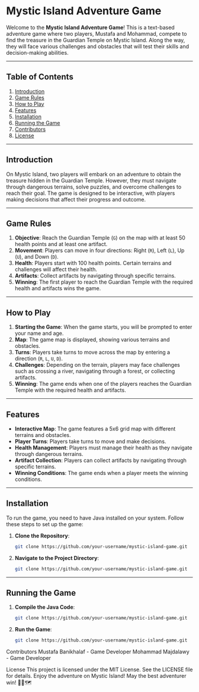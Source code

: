 # Mystic Island Adventure Game

Welcome to the **Mystic Island Adventure Game**! This is a text-based adventure game where two players, Mustafa and Mohammad, compete to find the treasure in the Guardian Temple on Mystic Island. Along the way, they will face various challenges and obstacles that will test their skills and decision-making abilities.

---

## Table of Contents
1. [Introduction](#introduction)
2. [Game Rules](#game-rules)
3. [How to Play](#how-to-play)
4. [Features](#features)
5. [Installation](#installation)
6. [Running the Game](#running-the-game)
7. [Contributors](#contributors)
8. [License](#license)

---

## Introduction

On Mystic Island, two players will embark on an adventure to obtain the treasure hidden in the Guardian Temple. However, they must navigate through dangerous terrains, solve puzzles, and overcome challenges to reach their goal. The game is designed to be interactive, with players making decisions that affect their progress and outcome.

---

## Game Rules

1. **Objective**: Reach the Guardian Temple (`G`) on the map with at least 50 health points and at least one artifact.
2. **Movement**: Players can move in four directions: Right (`R`), Left (`L`), Up (`U`), and Down (`D`).
3. **Health**: Players start with 100 health points. Certain terrains and challenges will affect their health.
4. **Artifacts**: Collect artifacts by navigating through specific terrains.
5. **Winning**: The first player to reach the Guardian Temple with the required health and artifacts wins the game.

---

## How to Play

1. **Starting the Game**: When the game starts, you will be prompted to enter your name and age.
2. **Map**: The game map is displayed, showing various terrains and obstacles.
3. **Turns**: Players take turns to move across the map by entering a direction (`R`, `L`, `U`, `D`).
4. **Challenges**: Depending on the terrain, players may face challenges such as crossing a river, navigating through a forest, or collecting artifacts.
5. **Winning**: The game ends when one of the players reaches the Guardian Temple with the required health and artifacts.

---

## Features

- **Interactive Map**: The game features a 5x6 grid map with different terrains and obstacles.
- **Player Turns**: Players take turns to move and make decisions.
- **Health Management**: Players must manage their health as they navigate through dangerous terrains.
- **Artifact Collection**: Players can collect artifacts by navigating through specific terrains.
- **Winning Conditions**: The game ends when a player meets the winning conditions.

---

## Installation

To run the game, you need to have Java installed on your system. Follow these steps to set up the game:

1. **Clone the Repository**:
   ```bash
   git clone https://github.com/your-username/mystic-island-game.git
   ```
2. **Navigate to the Project Directory**:
   ```bash
   git clone https://github.com/your-username/mystic-island-game.git
   ```
---
## Running the Game

1. **Compile the Java Code**:
   ```bash
   git clone https://github.com/your-username/mystic-island-game.git
   ```
2. **Run the Game**:
   ```bash
   git clone https://github.com/your-username/mystic-island-game.git
   ```

Contributors
Mustafa Banikhalaf - Game Developer
Mohammad Majdalawy - Game Developer

License
This project is licensed under the MIT License. See the LICENSE file for details.
Enjoy the adventure on Mystic Island! May the best adventurer win! 🏴‍☠️🗺️


